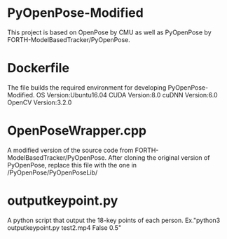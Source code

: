 # PyOpenPose-Modified

This project is based on OpenPose by CMU as well as PyOpenPose by FORTH-ModelBasedTracker/PyOpenPose.

# Dockerfile
The file builds the required environment for developing PyOpenPose-Modified.
OS Version:Ubuntu16.04
CUDA Version:8.0
cuDNN Version:6.0
OpenCV Version:3.2.0

# OpenPoseWrapper.cpp
A modified version of the source code from FORTH-ModelBasedTracker/PyOpenPose. After cloning the original version of PyOpenPose, replace this file with the one in /PyOpenPose/PyOpenPoseLib/

# outputkeypoint.py
A python script that output the 18-key points of each person.
Ex."python3 outputkeypoint.py test2.mp4 False 0.5"

